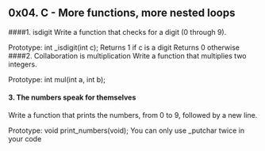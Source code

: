 ## 0x04. C - More functions, more nested loops
####1. isdigit
Write a function that checks for a digit (0 through 9).

Prototype: int _isdigit(int c);
Returns 1 if c is a digit
Returns 0 otherwise
####2. Collaboration is multiplication
Write a function that multiplies two integers.

Prototype: int mul(int a, int b);
#### 3. The numbers speak for themselves
Write a function that prints the numbers, from 0 to 9, followed by a new line.

Prototype: void print_numbers(void);
You can only use _putchar twice in your code
